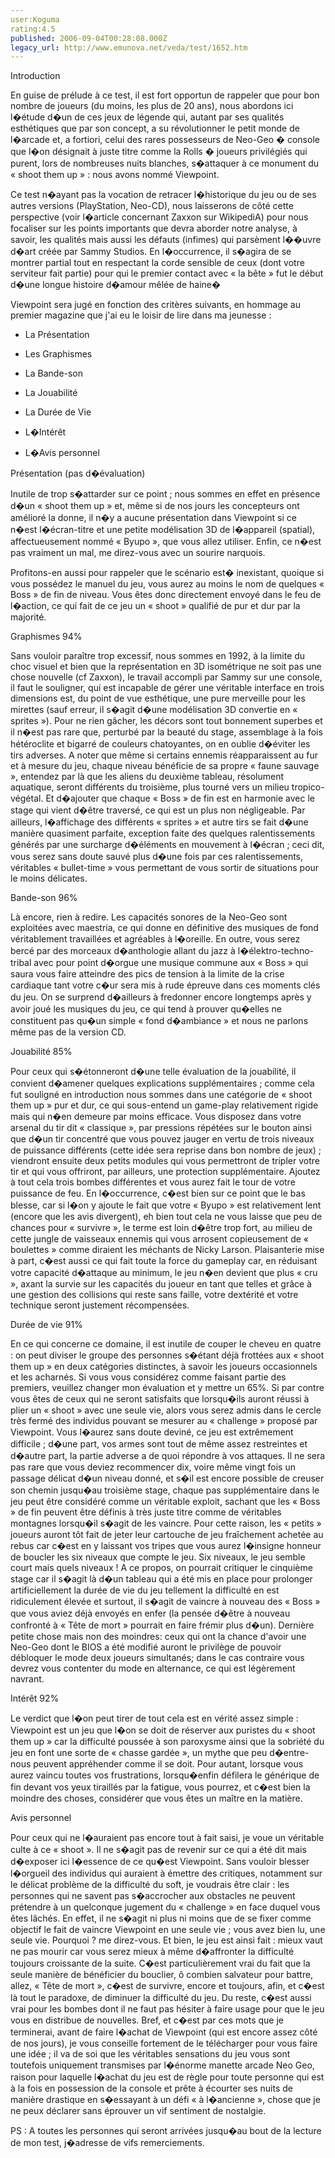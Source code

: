 ```yaml
---
user:Koguma
rating:4.5
published: 2006-09-04T00:28:08.000Z
legacy_url: http://www.emunova.net/veda/test/1652.htm
---
```

Introduction  

  

En guise de prélude à ce test, il est fort opportun de rappeler que pour bon nombre de joueurs (du moins, les plus de 20 ans), nous abordons ici l�étude d�un de ces jeux de légende qui, autant par ses qualités esthétiques que par son concept, a su révolutionner le petit monde de l�arcade et, a fortiori, celui des rares possesseurs de Neo-Geo � console que l�on désignait à juste titre comme la Rolls � joueurs privilégiés qui purent, lors de nombreuses nuits blanches, s�attaquer à ce monument du « shoot them up » : nous avons nommé Viewpoint.   

Ce test n�ayant pas la vocation de retracer l�historique du jeu ou de ses autres versions (PlayStation, Neo-CD), nous laisserons de côté cette perspective (voir l�article concernant Zaxxon sur WikipediA) pour nous focaliser sur les points importants que devra aborder notre analyse, à savoir, les qualités mais aussi les défauts (infimes) qui parsèment l��uvre d�art créée par Sammy Studios. En l�occurrence, il s�agira de se montrer partial tout en respectant la corde sensible de ceux (dont votre serviteur fait partie) pour qui le premier contact avec « la bête » fut le début d�une longue histoire d�amour mêlée de haine�  

  

Viewpoint sera jugé en fonction des critères suivants, en hommage au premier magazine que j'ai eu le loisir de lire dans ma jeunesse :  

  

- La Présentation  

- Les Graphismes  

- La Bande-son  

- La Jouabilité  

- La Durée de Vie   

- L�Intérêt  

- L�Avis personnel  

  

Présentation (pas d�évaluation)  

  

Inutile de trop s�attarder sur ce point ; nous sommes en effet en présence d�un « shoot them up » et, même si de nos jours les concepteurs ont amélioré la donne, il n�y a aucune présentation dans Viewpoint si ce n�est l�écran-titre et une petite modélisation 3D de l�appareil (spatial), affectueusement nommé « Byupo », que vous allez utiliser. Enfin, ce n�est pas vraiment un mal, me direz-vous avec un sourire narquois.  

Profitons-en aussi pour rappeler que le scénario est� inexistant, quoique si vous possédez le manuel du jeu, vous aurez au moins le nom de quelques « Boss » de fin de niveau. Vous êtes donc directement envoyé dans le feu de l�action, ce qui fait de ce jeu un « shoot » qualifié de pur et dur par la majorité.  

  

Graphismes 94%  

  

Sans vouloir paraître trop excessif, nous sommes en 1992, à la limite du choc visuel et bien que la représentation en 3D isométrique ne soit pas une chose nouvelle (cf Zaxxon), le travail accompli par Sammy sur une console, il faut le souligner, qui est incapable de gérer une véritable interface en trois dimensions est, du point de vue esthétique, une pure merveille pour les mirettes (sauf erreur, il s�agit d�une modélisation 3D convertie en « sprites »). Pour ne rien gâcher, les décors sont tout bonnement superbes et il n�est pas rare que, perturbé par la beauté du stage, assemblage à la fois hétéroclite et bigarré de couleurs chatoyantes, on en oublie d�éviter les tirs adverses. A noter que même si certains ennemis réapparaissent au fur et à mesure du jeu, chaque niveau bénéficie de sa propre « faune sauvage », entendez par là que les aliens du deuxième tableau, résolument aquatique, seront différents du troisième, plus tourné vers un milieu tropico-végétal. Et d�ajouter que chaque « Boss » de fin est en harmonie avec le stage qui vient d�être traversé, ce qui est un plus non négligeable. Par ailleurs, l�affichage des différents « sprites » et autre tirs se fait d�une manière quasiment parfaite, exception faite des quelques ralentissements générés par une surcharge d�éléments en mouvement à l�écran ; ceci dit, vous serez sans doute sauvé plus d�une fois par ces ralentissements, véritables « bullet-time » vous permettant de vous sortir de situations pour le moins délicates.  

  

Bande-son 96%  

  

Là encore, rien à redire. Les capacités sonores de la Neo-Geo sont exploitées avec maestria, ce qui donne en définitive des musiques de fond véritablement travaillées et agréables à l�oreille. En outre, vous serez bercé par des morceaux d�anthologie allant du jazz à l�élektro-techno-tribal avec pour point d�orgue une musique commune aux « Boss » qui saura vous faire atteindre des pics de tension à la limite de la crise cardiaque tant votre c�ur sera mis à rude épreuve dans ces moments clés du jeu. On se surprend d�ailleurs à fredonner encore longtemps après y avoir joué les musiques du jeu, ce qui tend à prouver qu�elles ne constituent pas qu�un simple « fond d�ambiance » et nous ne parlons même pas de la version CD.  

  

Jouabilité 85%  

  

Pour ceux qui s�étonneront d�une telle évaluation de la jouabilité, il convient d�amener quelques explications supplémentaires ; comme cela fut souligné en introduction nous sommes dans une catégorie de « shoot them up » pur et dur, ce qui sous-entend un game-play relativement rigide mais qui n�en demeure par moins efficace. Vous disposez dans votre arsenal du tir dit « classique », par pressions répétées sur le bouton ainsi que d�un tir concentré que vous pouvez jauger en vertu de trois niveaux de puissance différents (cette idée sera reprise dans bon nombre de jeux) ; viendront ensuite deux petits modules qui vous permettront de tripler votre tir et qui vous offriront, par ailleurs, une protection supplémentaire. Ajoutez à tout cela trois bombes différentes et vous aurez fait le tour de votre puissance de feu. En l�occurrence, c�est bien sur ce point que le bas blesse, car si l�on y ajoute le fait que votre « Byupo » est relativement lent (encore que les avis divergent), eh bien tout cela ne vous laisse que peu de chances pour « survivre », le terme est loin d�être trop fort, au milieu de cette jungle de vaisseaux ennemis qui vous arrosent copieusement de « boulettes » comme diraient les méchants de Nicky Larson. Plaisanterie mise à part, c�est aussi ce qui fait toute la force du gameplay car, en réduisant votre capacité d�attaque au minimum, le jeu n�en devient que plus « cru », axant la survie sur les capacités du joueur en tant que telles et grâce à une gestion des collisions qui reste sans faille, votre dextérité et votre technique seront justement récompensées.  

  

Durée de vie 91%  

  

En ce qui concerne ce domaine, il est inutile de couper le cheveu en quatre : on peut diviser le groupe des personnes s�étant déjà frottées aux « shoot them up » en deux catégories distinctes, à savoir les joueurs occasionnels et les acharnés. Si vous vous considérez comme faisant partie des premiers, veuillez changer mon évaluation et y mettre un 65%. Si par contre vous êtes de ceux qui ne seront satisfaits que lorsqu�ils auront réussi à plier un « shoot » avec une seule vie, alors vous serez admis dans le cercle très fermé des individus pouvant se mesurer au « challenge » proposé par Viewpoint. Vous l�aurez sans doute deviné, ce jeu est extrêmement difficile ; d�une part, vos armes sont tout de même assez restreintes et d�autre part, la partie adverse a de quoi répondre à vos attaques. Il ne sera pas rare que vous deviez recommencer dix, voire même vingt fois un passage délicat d�un niveau donné, et s�il est encore possible de creuser son chemin jusqu�au troisième stage, chaque pas supplémentaire dans le jeu peut être considéré comme un véritable exploit, sachant que les « Boss » de fin peuvent être définis à très juste titre comme de véritables montagnes lorsqu�il s�agit de les vaincre. Pour cette raison, les « petits » joueurs auront tôt fait de jeter leur cartouche de jeu fraîchement achetée au rebus car c�est en y laissant vos tripes que vous aurez l�insigne honneur de boucler les six niveaux que compte le jeu. Six niveaux, le jeu semble court mais quels niveaux ! A ce propos, on pourrait critiquer le cinquième stage car il s�agit là d�un tableau qui a été mis en place pour prolonger artificiellement la durée de vie du jeu tellement la difficulté en est ridiculement élevée et surtout, il s�agit de vaincre à nouveau des « Boss » que vous aviez déjà envoyés en enfer (la pensée d�être à nouveau confronté à « Tête de mort » pourrait en faire frémir plus d�un). Dernière petite chose mais non des moindres: ceux qui ont la chance d'avoir une Neo-Geo dont le BIOS a été modifié auront le privilège de pouvoir débloquer le mode deux joueurs simultanés; dans le cas contraire vous devrez vous contenter du mode en alternance, ce qui est légèrement navrant.   

  

Intérêt 92%  

  

Le verdict que l�on peut tirer de tout cela est en vérité assez simple : Viewpoint est un jeu que l�on se doit de réserver aux puristes du « shoot them up » car la difficulté poussée à son paroxysme ainsi que la sobriété du jeu en font une sorte de « chasse gardée », un mythe que peu d�entre-nous peuvent appréhender comme il se doit. Pour autant, lorsque vous aurez vaincu toutes vos frustrations, lorsqu�enfin défilera le générique de fin devant vos yeux tiraillés par la fatigue, vous pourrez, et c�est bien la moindre des choses, considérer que vous êtes un maître en la matière.  

  

Avis personnel  

  

Pour ceux qui ne l�auraient pas encore tout à fait saisi, je voue un véritable culte à ce « shoot ». Il ne s�agit pas de revenir sur ce qui a été dit mais d�exposer ici l�essence de ce qu�est Viewpoint. Sans vouloir blesser l�orgueil des individus qui auraient à émettre des critiques, notamment sur le délicat problème de la difficulté du soft, je voudrais être clair : les personnes qui ne savent pas s�accrocher aux obstacles ne peuvent prétendre à un quelconque jugement du « challenge » en face duquel vous êtes lâchés. En effet, il ne s�agit ni plus ni moins que de se fixer comme objectif le fait de vaincre Viewpoint en une seule vie ; vous avez bien lu, une seule vie. Pourquoi ? me direz-vous. Et bien, le jeu est ainsi fait : mieux vaut ne pas mourir car vous serez mieux à même d�affronter la difficulté toujours croissante de la suite. C�est particulièrement vrai du fait que la seule manière de bénéficier du bouclier, ô combien salvateur pour battre, allez, « Tête de mort », c�est de survivre, encore et toujours, afin, et c�est là tout le paradoxe, de diminuer la difficulté du jeu. Du reste, c�est aussi vrai pour les bombes dont il ne faut pas hésiter à faire usage pour que le jeu vous en distribue de nouvelles. Bref, et c�est par ces mots que je terminerai, avant de faire l�achat de Viewpoint (qui est encore assez côté de nos jours), je vous conseille fortement de le télécharger pour vous faire une idée ; il va de soi que les véritables sensations du jeu vous sont toutefois uniquement transmises par l�énorme manette arcade Neo Geo, raison pour laquelle l�achat du jeu est de règle pour toute personne qui est à la fois en possession de la console et prête à écourter ses nuits de manière drastique en s�essayant à un défi « à l�ancienne », chose que je ne peux déclarer sans éprouver un vif sentiment de nostalgie.  

  

PS : A toutes les personnes qui seront arrivées jusqu�au bout de la lecture de mon test, j�adresse de vifs remerciements.